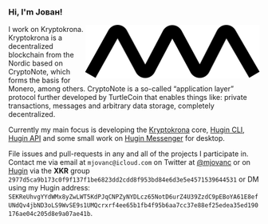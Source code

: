 ### Hi, I'm Јован!

[<img src="https://raw.githubusercontent.com/kryptokrona/Styleguide/main/Logo/Black%20-%20logo.svg" width=350 align=right>](https://kryptokrona.org/)

I work on Kryptokrona. Kryptokrona is a decentralized blockchain from the Nordic based on CryptoNote, which forms the basis for Monero, among others. CryptoNote is a so-called “application layer” protocol further developed by TurtleCoin that enables things like: private transactions, messages and arbitrary data storage, completely decentralized.

Currently my main focus is developing the [Kryptokrona](https://github.com/kryptokrona/kryptokrona) core, [Hugin CLI](https://github.com/kryptokrona/hugin-cli), [Hugin API](https://github.com/kryptokrona/hugin-api) and some small work on [Hugin Messenger](https://github.com/kryptokrona/hugin-desktop) for desktop.

File issues and pull-requests in any and all of the projects I participate in. Contact me via
email at `mjovanc@icloud.com` on Twitter at [@mjovanc](https://twitter.com/mjovanc/) or on [Hugin](https://hugin.chat) via the **XKR** group `2977d5ca9b173c0f9f137f1be6823dd2cdd8f953bd84e6d3e5e4571539644531` or DM using my Hugin address: `SEKReUhvgYYdWMx8yZwLWT5KdPJqCNPZyNYDLcz65NotD6urZ4U39ZzdC9pEBoYA61E8efUNdQv4jbND3oLS9WvSE9s1UMQcrxrf4ee65b1fb4f95b6aa7cc37e88ef25edea35ed190176ae04c205d8e9a07ae41b`.
